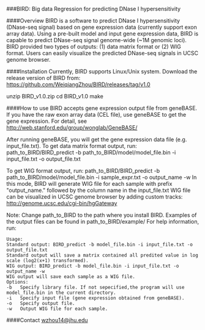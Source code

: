 ###BIRD: Big data Regression for predicting DNase I hypersensitivity

####Overview
BIRD is a software to predict DNase I hypersensitivity (DNase-seq signal) based on gene expression data (currently support exon array data). Using a pre-built model and input gene expression data, BIRD is capable to predict DNase-seq signal genome-wide (~1M genomic loci). BIRD provided two types of outputs: (1) data matrix format or (2) WIG format. Users can easily visualize the predicted DNase-seq signals in UCSC genome browser. 

####Installation
Currently, BIRD supports Linux/Unix system. Download the release version of BIRD from: https://github.com/WeiqiangZhou/BIRD/releases/tag/v1.0

unzip BIRD_v1.0.zip
cd BIRD_v1.0
make

####How to use
BIRD accepts gene expression output file from geneBASE.
If you have the raw exon array data (CEL file), use geneBASE to get the gene expression. For detail, see http://web.stanford.edu/group/wonglab/GeneBASE/

After running geneBASE, you will get the gene expression data file (e.g. input_file.txt).
To get data matrix format output, run:
path_to_BIRD/BIRD_predict -b path_to_BIRD/model/model_file.bin -i input_file.txt -o output_file.txt

To get WIG format output, run:
path_to_BIRD/BIRD_predict -b path_to_BIRD/model/model_file.bin -i sample_expr.txt -o output_name -w
In this mode, BIRD will generate WIG file for each sample with prefix "output_name." followed by the column name in the input_file.txt
WIG file can be visualized in UCSC genome browser by adding custom tracks:
http://genome.ucsc.edu/cgi-bin/hgGateway

Note: 
Change path_to_BIRD to the path where you install BIRD.
Examples of the output files can be found in path_to_BIRD/example/
For help information, run:
```BIRD_predict -h
Usage:                                                                                                      
Standard output: BIRD_predict -b model_file.bin -i input_file.txt -o output_file.txt                        
Standard output will save a matrix contained all predited value in log scale (log2(x+1) transformed).       
WIG output: BIRD_predict -b model_file.bin -i input_file.txt -o output_name -w                              
WIG output will save each sample as a WIG file.                                                             
Options:                                                                                                    
-b   Specify library file. If not sepecified,the program will use model_file.bin in the current directory.  
-i   Specify input file (gene expression obtained from geneBASE).                                           
-o   Specify output file.                                                                                   
-w   Output WIG file for each sample.                                                                       
```

####Contact
wzhou14@jhu.edu

